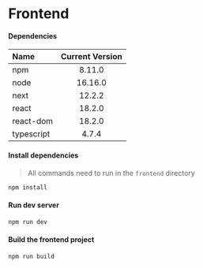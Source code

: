 # Frontend

#### Dependencies
| Name       | Current Version |
|:-----------|:---------------:|
| npm        |     8.11.0      |
| node       |     16.16.0     |
| next       |     12.2.2      |
| react      |     18.2.0      |
| react-dom  |     18.2.0      |
| typescript |      4.7.4      |


#### Install dependencies
> All commands need to run in the ``frontend`` directory

```bash
npm install
```

#### Run dev server

```bash
npm run dev
```

#### Build the frontend project

```bash
npm run build
```
